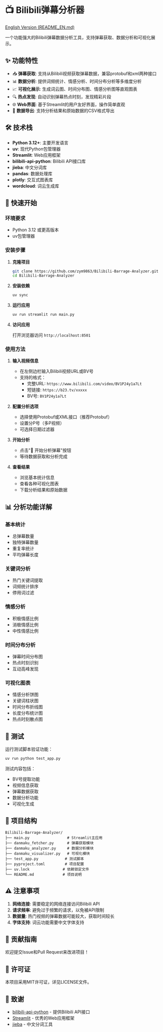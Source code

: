 # 📺 Bilibili弹幕分析器

[English Version (README_EN.md)](README_EN.md)

一个功能强大的Bilibili弹幕数据分析工具，支持弹幕获取、数据分析和可视化展示。

## ✨ 功能特性

- 📥 **弹幕获取**: 支持从Bilibili视频获取弹幕数据，兼容protobuf和xml两种接口
- 📊 **数据分析**: 提供词频统计、情感分析、时间分布分析等多维度分析
- 📈 **可视化展示**: 生成词云图、时间分布图、情感分析图等直观图表
- 🔍 **热点发现**: 自动识别弹幕热点时刻，发现精彩片段
- 🌐 **Web界面**: 基于Streamlit的用户友好界面，操作简单直观
- 💾 **数据导出**: 支持分析结果和原始数据的CSV格式导出

## 🛠️ 技术栈

- **Python 3.12+**: 主要开发语言
- **uv**: 现代Python包管理器
- **Streamlit**: Web应用框架
- **bilibili-api-python**: Bilibili API接口库
- **jieba**: 中文分词库
- **pandas**: 数据处理库
- **plotly**: 交互式图表库
- **wordcloud**: 词云生成库

## 🚀 快速开始

### 环境要求

- Python 3.12 或更高版本
- uv包管理器

### 安装步骤

1. **克隆项目**
   ```bash
   git clone https://github.com/zym9863/Bilibili-Barrage-Analyzer.git
   cd Bilibili-Barrage-Analyzer
   ```

2. **安装依赖**
   ```bash
   uv sync
   ```

3. **运行应用**
   ```bash
   uv run streamlit run main.py
   ```

4. **访问应用**

   打开浏览器访问 `http://localhost:8501`

### 使用方法

1. **输入视频信息**
   - 在左侧边栏输入Bilibili视频URL或BV号
   - 支持的格式：
     - 完整URL: `https://www.bilibili.com/video/BV1P24y1a7Lt`
     - 短链接: `https://b23.tv/xxxxx`
     - BV号: `BV1P24y1a7Lt`

2. **配置分析选项**
   - 选择使用Protobuf或XML接口（推荐Protobuf）
   - 设置分P号（多P视频）
   - 可选择日期过滤器

3. **开始分析**
   - 点击"🚀 开始分析弹幕"按钮
   - 等待数据获取和分析完成

4. **查看结果**
   - 浏览基本统计信息
   - 查看各种可视化图表
   - 下载分析结果和原始数据

## 📊 分析功能详解

### 基本统计
- 总弹幕数量
- 独特弹幕数量
- 重复率统计
- 平均弹幕长度

### 关键词分析
- 热门关键词提取
- 词频统计排序
- 停用词过滤

### 情感分析
- 积极情感比例
- 消极情感比例
- 中性情感比例

### 时间分布分析
- 弹幕时间分布图
- 热点时刻识别
- 互动高峰发现

### 可视化图表
- 情感分析饼图
- 关键词柱状图
- 时间分布折线图
- 长度分布统计图
- 热点时刻散点图

## 🧪 测试

运行测试脚本验证功能：

```bash
uv run python test_app.py
```

测试内容包括：
- BV号提取功能
- 视频信息获取
- 弹幕数据获取
- 数据分析功能
- 可视化生成

## 📁 项目结构

```
Bilibili-Barrage-Analyzer/
├── main.py                 # Streamlit主应用
├── danmaku_fetcher.py      # 弹幕获取模块
├── danmaku_analyzer.py     # 数据分析模块
├── danmaku_visualizer.py   # 可视化模块
├── test_app.py            # 测试脚本
├── pyproject.toml         # 项目配置
├── uv.lock               # 依赖锁定文件
└── README.md             # 项目说明
```

## ⚠️ 注意事项

1. **网络连接**: 需要稳定的网络连接访问Bilibili API
2. **请求频率**: 避免过于频繁的请求，以免被API限制
3. **数据量**: 热门视频的弹幕数据可能较大，获取时间较长
4. **字体支持**: 词云功能需要中文字体支持

## 🤝 贡献指南

欢迎提交Issue和Pull Request来改进项目！

## 📄 许可证

本项目采用MIT许可证，详见LICENSE文件。

## 🙏 致谢

- [bilibili-api-python](https://github.com/Nemo2011/bilibili-api) - 提供Bilibili API接口
- [Streamlit](https://streamlit.io/) - 优秀的Web应用框架
- [jieba](https://github.com/fxsjy/jieba) - 中文分词工具